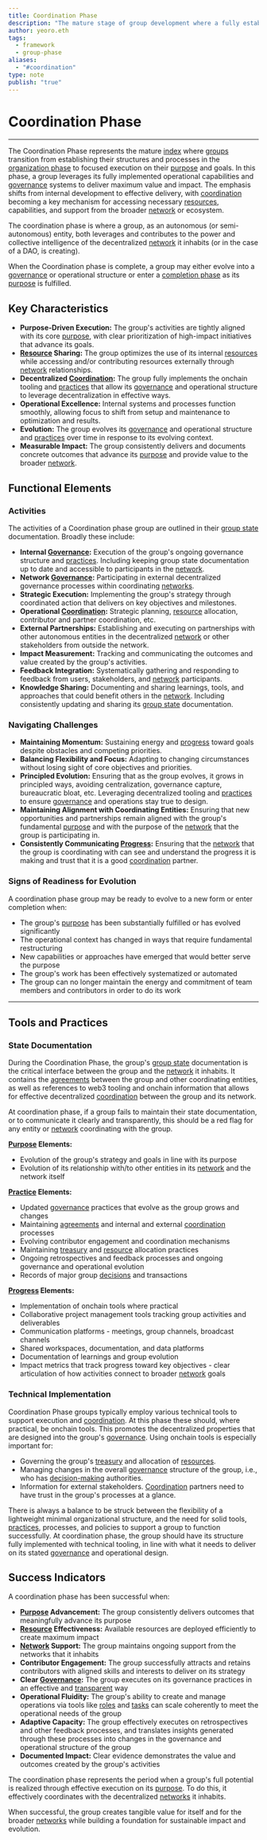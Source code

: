 ```yaml
---
title: Coordination Phase
description: "The mature stage of group development where a fully established group executes effectively on its purpose, maximizing impact through coordinated action with others in the network."
author: yeoro.eth
tags:
  - framework
  - group-phase
aliases:
  - "#coordination"
type: note
publish: "true"
---
```


# Coordination Phase

---

The Coordination Phase represents the mature [index](artifacts/guides/dao-primitives-framework/group-phase/index.md) where [groups](tags/groups.md) transition from establishing their structures and processes in the [organization phase](artifacts/guides/dao-primitives-framework/group-phase/organization-phase.md) to focused execution on their [purpose](tags/purpose.md) and goals. In this phase, a group leverages its fully implemented operational capabilities and [governance](tags/governance.md) systems to deliver maximum value and impact. The emphasis shifts from internal development to effective delivery, with [coordination](tags/coordination.md) becoming a key mechanism for accessing necessary [resources](tags/resources.md), capabilities, and support from the broader [network](tags/networks.md) or ecosystem.

The coordination phase is where a group, as an autonomous (or semi-autonomous) entity, both leverages and contributes to the power and collective intelligence of the decentralized [network](tags/networks.md) it inhabits (or in the case of a DAO, is creating).

When the Coordination phase is complete, a group may either evolve into a [governance](tags/governance.md) or operational structure or enter a [completion phase](artifacts/guides/dao-primitives-framework/group-phase/completion-phase.md) as its [purpose](tags/purpose.md) is fulfilled.

## Key Characteristics

- **Purpose-Driven Execution:** The group's activities are tightly aligned with its core [purpose](tags/purpose.md), with clear prioritization of high-impact initiatives that advance its goals.
- **[Resource](tags/resources.md) Sharing:** The group optimizes the use of its internal [resources](tags/resources.md) while accessing and/or contributing resources externally through [network](tags/networks.md) relationships.
- **Decentralized [Coordination](tags/coordination.md):** The group fully implements the onchain tooling and [practices](tags/practices.md) that allow its [governance](tags/governance.md) and operational structure to leverage decentralization in effective ways.
- **Operational Excellence:** Internal systems and processes function smoothly, allowing focus to shift from setup and maintenance to optimization and results.
- **Evolution:** The group evolves its [governance](tags/governance.md) and operational structure and [practices](tags/practices.md) over time in response to its evolving context.
- **Measurable Impact:** The group consistently delivers and documents concrete outcomes that advance its [purpose](tags/purpose.md) and provide value to the broader [network](tags/networks.md).

## Functional Elements

### Activities

The activities of a Coordination phase group are outlined in their [group state](artifacts/guides/dao-primitives-framework/group-state.md) documentation. Broadly these include:

- **Internal [Governance](tags/governance.md):** Execution of the group's ongoing governance structure and [practices](tags/practices.md). Including keeping group state documentation up to date and accessible to participants in the [network](tags/networks.md).
- **Network [Governance](tags/governance.md):** Participating in external decentralized governance processes within coordinating [networks](tags/networks.md).
- **Strategic Execution:** Implementing the group's strategy through coordinated action that delivers on key objectives and milestones.
- **Operational [Coordination](tags/coordination.md):** Strategic planning, [resource](tags/resources.md) allocation, contributor and partner coordination, etc.
- **External Partnerships:** Establishing and executing on partnerships with other autonomous entities in the decentralized [network](tags/networks.md) or other stakeholders from outside the network.
- **Impact Measurement:** Tracking and communicating the outcomes and value created by the group's activities.
- **Feedback Integration:** Systematically gathering and responding to feedback from users, stakeholders, and [network](tags/networks.md) participants.
- **Knowledge Sharing:** Documenting and sharing learnings, tools, and approaches that could benefit others in the [network](tags/networks.md). Including consistently updating and sharing its [group state](artifacts/guides/dao-primitives-framework/group-state.md) documentation.

### Navigating Challenges

- **Maintaining Momentum:** Sustaining energy and [progress](tags/progress.md) toward goals despite obstacles and competing priorities.
- **Balancing Flexibility and Focus:** Adapting to changing circumstances without losing sight of core objectives and priorities.
- **Principled Evolution:** Ensuring that as the group evolves, it grows in principled ways, avoiding centralization, governance capture, bureaucratic bloat, etc. Leveraging decentralized tooling and [practices](tags/practices.md) to ensure [governance](tags/governance.md) and operations stay true to design.
- **Maintaining Alignment with Coordinating Entities:** Ensuring that new opportunities and partnerships remain aligned with the group's fundamental [purpose](tags/purpose.md) and with the purpose of the [network](tags/networks.md) that the group is participating in.
- **Consistently Communicating [Progress](tags/progress.md):** Ensuring that the [network](tags/networks.md) that the group is coordinating with can see and understand the progress it is making and trust that it is a good [coordination](tags/coordination.md) partner.

### Signs of Readiness for Evolution

A coordination phase group may be ready to evolve to a new form or enter completion when:

- The group's [purpose](tags/purpose.md) has been substantially fulfilled or has evolved significantly
- The operational context has changed in ways that require fundamental restructuring
- New capabilities or approaches have emerged that would better serve the purpose
- The group's work has been effectively systematized or automated
- The group can no longer maintain the energy and commitment of team members and contributors in order to do its work

---

## Tools and Practices

### State Documentation

During the Coordination Phase, the group's [group state](artifacts/guides/dao-primitives-framework/group-state.md) documentation is the critical interface between the group and the [network](tags/networks.md) it inhabits. It contains the [agreements](tags/agreements.md) between the group and other coordinating entities, as well as references to web3 tooling and onchain information that allows for effective decentralized [coordination](tags/coordination.md) between the group and its network.

At coordination phase, if a group fails to maintain their state documentation, or to communicate it clearly and transparently, this should be a red flag for any entity or [network](tags/networks.md) coordinating with the group.

**[Purpose](tags/purpose.md) Elements:**

- Evolution of the group's strategy and goals in line with its purpose
- Evolution of its relationship with/to other entities in its [network](tags/networks.md) and the network itself

**[Practice](tags/practices.md) Elements:**

- Updated [governance](tags/governance.md) practices that evolve as the group grows and changes
- Maintaining [agreements](tags/agreements.md) and internal and external [coordination](tags/coordination.md) processes
- Evolving contributor engagement and coordination mechanisms
- Maintaining [treasury](tags/treasury.md) and [resource](tags/resources.md) allocation practices
- Ongoing retrospectives and feedback processes and ongoing governance and operational evolution
- Records of major group [decisions](tags/decisions.md) and transactions

**[Progress](tags/progress.md) Elements:**

- Implementation of onchain tools where practical
- Collaborative project management tools tracking group activities and deliverables
- Communication platforms - meetings, group channels, broadcast channels
- Shared workspaces, documentation, and data platforms
- Documentation of learnings and group evolution
- Impact metrics that track progress toward key objectives - clear articulation of how activities connect to broader [network](tags/networks.md) goals

### Technical Implementation

Coordination Phase groups typically employ various technical tools to support execution and [coordination](tags/coordination.md). At this phase these should, where practical, be onchain tools. This promotes the decentralized properties that are designed into the group's [governance](tags/governance.md). Using onchain tools is especially important for:

- Governing the group's [treasury](tags/treasury.md) and allocation of [resources](tags/resources.md).
- Managing changes in the overall [governance](tags/governance.md) structure of the group, i.e., who has [decision-making](tags/decisions.md) authorities.
- Information for external stakeholders. [Coordination](tags/coordination.md) partners need to have trust in the group's processes at a glance.

There is always a balance to be struck between the flexibility of a lightweight minimal organizational structure, and the need for solid tools, [practices](tags/practices.md), processes, and policies to support a group to function successfully. At coordination phase, the group should have its structure fully implemented with technical tooling, in line with what it needs to deliver on its stated [governance](tags/governance.md) and operational design.

## Success Indicators

A coordination phase has been successful when:

- **[Purpose](tags/purpose.md) Advancement:** The group consistently delivers outcomes that meaningfully advance its purpose
- **[Resource](tags/resources.md) Effectiveness:** Available resources are deployed efficiently to create maximum impact
- **[Network](tags/networks.md) Support:** The group maintains ongoing support from the networks that it inhabits
- **Contributor Engagement:** The group successfully attracts and retains contributors with aligned skills and interests to deliver on its strategy
- **Clear [Governance](tags/governance.md):** The group executes on its governance practices in an effective and [transparent](tags/transparency.md) way
- **Operational Fluidity:** The group's ability to create and manage operations via tools like [roles](tags/roles.md) and [tasks](tags/tasks.md) can scale coherently to meet the operational needs of the group
- **Adaptive Capacity:** The group effectively executes on retrospectives and other feedback processes, and translates insights generated through these processes into changes in the governance and operational structure of the group
- **Documented Impact:** Clear evidence demonstrates the value and outcomes created by the group's activities

The coordination phase represents the period when a group's full potential is realized through effective execution on its [purpose](tags/purpose.md). To do this, it effectively coordinates with the decentralized [networks](tags/networks.md) it inhabits.

When successful, the group creates tangible value for itself and for the broader [networks](tags/networks.md) while building a foundation for sustainable impact and evolution.


